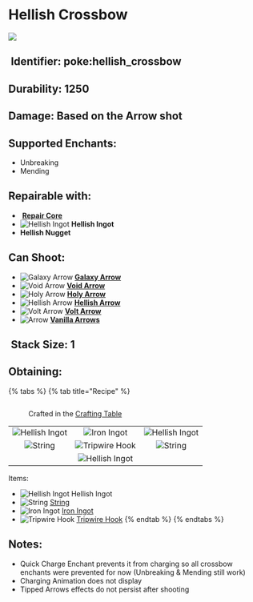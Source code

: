 # Hellish Crossbow

![](https://github.com/ItsMePok/PFE/assets/136857747/a16795dd-6bb8-4658-a152-b746b4a484cf)

## <img src="https://minecraft.wiki/images/Name_Tag_JE2_BE2.png?cbdc1" alt="" data-size="line"> Identifier: **poke:hellish\_crossbow**

## Durability: **1250**

## Damage: **Based on the Arrow shot**

## Supported Enchants:

* Unbreaking
* Mending

## Repairable with:

* <img src="https://github.com/ItsMePok/PFE/assets/136857747/f15d8501-f297-4a77-b6de-3681297cdb09" alt="" data-size="line"> [**Repair Core**](../../items/cores/repair-core.md)
* <img src="https://github.com/user-attachments/assets/e6e26a7c-8964-439e-879d-144557e277d7" alt="Hellish Ingot" data-size="line"> **Hellish Ingot**
* **Hellish Nugget**

## Can Shoot:

* <img src="https://github.com/ItsMePok/PFE/assets/136857747/df8e95d2-c1e2-44fe-a1bb-6b1dd5ff2304" alt="Galaxy Arrow" data-size="line"> [**Galaxy Arrow**](../arrows/galaxy-arrow.md)
* <img src="https://github.com/ItsMePok/PFE/assets/136857747/375e3d1c-2367-4a97-b9ff-22b79fcd7f56" alt="Void Arrow" data-size="line"> [**Void Arrow**](../arrows/void-arrow.md)
* <img src="https://github.com/ItsMePok/PFE/assets/136857747/26e6bfb8-056e-4cf1-81bb-9d3a32cd4a58" alt="Holy Arrow" data-size="line"> [**Holy Arrow**](../arrows/holy-arrow.md)
* <img src="https://github.com/ItsMePok/PFE/assets/136857747/a6c09bd7-f296-4844-ba2b-f226de5eb8a3" alt="Hellish Arrow" data-size="line"> [**Hellish Arrow**](../arrows/hellish-arrow.md)
* <img src="https://github.com/ItsMePok/PFE/assets/136857747/7b81571a-8e6b-4f10-b2b9-2e365962ec0e" alt="Volt Arrow" data-size="line"> [**Volt Arrow**](../arrows/volt-arrow.md)
* <img src="https://minecraft.wiki/images/Arrow_(item)_JE1_BE1.png?93ac1" alt="Arrow" data-size="line"> [**Vanilla Arrows**](https://minecraft.wiki/w/Arrow)

## <img src="https://minecraft.wiki/images/Light_Gray_Bundle_JE1_BE1.png?b552e" alt="" data-size="line"> Stack Size: 1

## Obtaining:

{% tabs %}
{% tab title="Recipe" %}
<figure><img src="https://minecraft.wiki/images/thumb/Crafting_Table_JE4_BE3.png/150px-Crafting_Table_JE4_BE3.png?5767f" alt=""><figcaption><p>Crafted in the <a href="https://minecraft.wiki/w/Crafting_Table">Crafting Table</a></p></figcaption></figure>

|                                                                                                   |                                                                                                   |                                                                                                   |
| :-----------------------------------------------------------------------------------------------: | :-----------------------------------------------------------------------------------------------: | :-----------------------------------------------------------------------------------------------: |
| ![Hellish Ingot](https://github.com/user-attachments/assets/e6e26a7c-8964-439e-879d-144557e277d7) |             ![Iron Ingot](https://minecraft.wiki/images/Iron_Ingot_JE3_BE2.png?849cb)             | ![Hellish Ingot](https://github.com/user-attachments/assets/e6e26a7c-8964-439e-879d-144557e277d7) |
|  ![String](https://minecraft.wiki/images/thumb/String_JE2_BE2.png/150px-String_JE2_BE2.png?25d69) |    ![Tripwire Hook](https://minecraft.wiki/images/Tripwire_Hook_\(texture\)_JE1_BE1.png?4ffff)    |  ![String](https://minecraft.wiki/images/thumb/String_JE2_BE2.png/150px-String_JE2_BE2.png?25d69) |
|                                                                                                   | ![Hellish Ingot](https://github.com/user-attachments/assets/e6e26a7c-8964-439e-879d-144557e277d7) |                                                                                                   |

Items:

* <img src="https://github.com/user-attachments/assets/e6e26a7c-8964-439e-879d-144557e277d7" alt="Hellish Ingot" data-size="line"> Hellish Ingot
* <img src="https://minecraft.wiki/images/thumb/String_JE2_BE2.png/150px-String_JE2_BE2.png?25d69" alt="String" data-size="line"> [String](https://minecraft.wiki/w/String)
* <img src="https://minecraft.wiki/images/Iron_Ingot_JE3_BE2.png?849cb" alt="Iron Ingot" data-size="line"> [Iron Ingot](https://minecraft.wiki/w/Iron_Ingot)
* <img src="https://minecraft.wiki/images/Tripwire_Hook_(texture)_JE1_BE1.png?4ffff" alt="Tripwire Hook" data-size="line"> [Tripwire Hook](https://minecraft.wiki/w/Tripwire_Hook)
{% endtab %}
{% endtabs %}

## Notes:

* Quick Charge Enchant prevents it from charging so all crossbow enchants were prevented for now (Unbreaking & Mending still work)
* Charging Animation does not display
* Tipped Arrows effects do not persist after shooting
